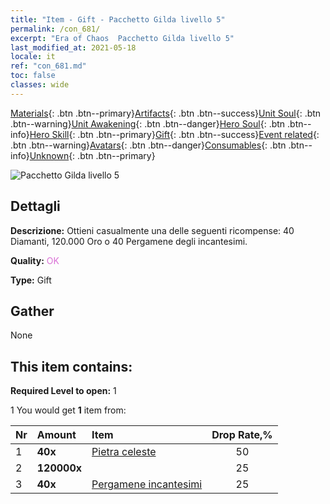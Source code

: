 ```yaml
---
title: "Item - Gift - Pacchetto Gilda livello 5"
permalink: /con_681/
excerpt: "Era of Chaos  Pacchetto Gilda livello 5"
last_modified_at: 2021-05-18
locale: it
ref: "con_681.md"
toc: false
classes: wide
---
```

 [Materials](/ItemsIT/){: .btn .btn--primary}[Artifacts](/ItemsIT/Artifacts/){: .btn .btn--success}[Unit Soul](/ItemsIT/UnitSoul/){: .btn .btn--warning}[Unit Awakening](/ItemsIT/UnitAwakening/){: .btn .btn--danger}[Hero Soul](/ItemsIT/HeroSoul/){: .btn .btn--info}[Hero Skill](/ItemsIT/HeroSkill/){: .btn .btn--primary}[Gift](/ItemsIT/Gift/){: .btn .btn--success}[Event related](/ItemsIT/Events/){: .btn .btn--warning}[Avatars](/ItemsIT/Avatars/){: .btn .btn--danger}[Consumables](/ItemsIT/Consumables/){: .btn .btn--info}[Unknown](/ItemsIT/Unknown/){: .btn .btn--primary}

 ![Pacchetto Gilda livello 5](/images/t/i_50002.png)

## Dettagli
 **Descrizione:** Ottieni casualmente una delle seguenti ricompense: 40 Diamanti, 120.000 Oro o 40 Pergamene degli incantesimi.

 **Quality:** <span style="color: #DA70D6">OK</span>

 **Type:** Gift

## Gather

  None

## This item contains:

 **Required Level to open:** 1

 1 You would get **1** item  from:

  | Nr | Amount |     Item    | Drop Rate,% |
  |:---|:-------|:------------|:---------:|
  | 1 |  **40x** | [Pietra celeste](/ItemsIT/art_188/) | 50 | 
  | 2 |  **120000x** | <i class="fas fa-coins"/> | 25 | 
  | 3 |  **40x** | [Pergamene incantesimi](/ItemsIT/con_694/) | 25 | 
